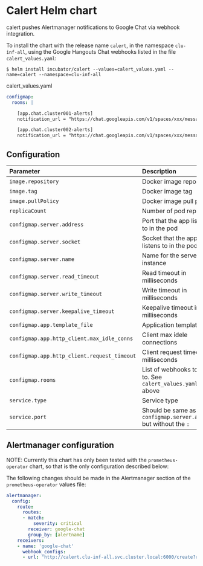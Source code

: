 # Calert Helm chart

calert pushes Alertmanager notifications to Google Chat via webhook integration.


To install the chart with the release name `calert`, in the namespace `clu-inf-all`, using the Google Hangouts Chat webhooks listed in the file `calert_values.yaml`:

```console
$ helm install incubator/calert --values=calert_values.yaml --name=calert --namespace=clu-inf-all
```

calert_values.yaml

```yaml
configmap:
  rooms: |

    [app.chat.cluster001-alerts]
    notification_url = "https://chat.googleapis.com/v1/spaces/xxx/messages?key=abc-xyz&token=token-unique-key%3D"

    [app.chat.cluster002-alerts]
    notification_url = "https://chat.googleapis.com/v1/spaces/xxx/messages?key=abc-xyz&token=token-unique-key%3D"
```

## Configuration

| Parameter                                   | Description                                                      | Default                         |
|:--------------------------------------------|:-----------------------------------------------------------------|:--------------------------------|
| `image.repository`                          | Docker image repository                                          | mrkaran/calert                  |
| `image.tag`                                 | Docker image tag                                                 | 1.0.0-stable                    |
| `image.pullPolicy`                          | Docker image pull policy                                         | Always                          |
| `replicaCount`                              | Number of pod replicas                                           | 1                               |
| `configmap.server.address`                  | Port that the app listens to in the pod                          | ":6000"                         |
| `configmap.server.socket`                   | Socket that the app listens to in the pod                        | "/tmp/calert.sock"              |
| `configmap.server.name`                     | Name for the server instance                                     | "calert"                        |
| `configmap.server.read_timeout`             | Read timeout in milliseconds                                     | "8000"                          |
| `configmap.server.write_timeout`            | Write timeout in milliseconds                                    | "8000"                          |
| `configmap.server.keepalive_timeout`        | Keepalive timeout in milliseconds                                | "300000"                        |
| `configmap.app.template_file`               | Application template file                                        | "message.tmpl"                  |
| `configmap.app.http_client.max_idle_conns`  | Client max idele connections                                     | "100"                           |
| `configmap.app.http_client.request_timeout` | Client request timeout in milliseconds                           | "8000"                          |
| `configmap.rooms`                           | List of webhooks to send to. See `calert_values.yaml` above      | [app.chat.alertManagerTestRoom] |
| `service.type`                              | Service type                                                     | ClusterIP                       |
| `service.port`                              | Should be same as `configmap.server.address` but without the `:` | 6000                            |


## Alertmanager configuration
NOTE: Currently this chart has only been tested with the `prometheus-operator` chart, so that is the only configuration described below:

The following changes should be made in the Alertmanager section of the `prometheus-operator` values file:

```yaml
alertmanager:
  config:
    route:
      routes:
      - match:
          severity: critical
        receiver: google-chat
        group_by: [alertname]
    receivers:
    - name: 'google-chat'
      webhook_configs:
      - url: "http://calert.clu-inf-all.svc.cluster.local:6000/create?room_name=<room>"
```
